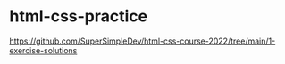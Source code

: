 # html-css-practice
https://github.com/SuperSimpleDev/html-css-course-2022/tree/main/1-exercise-solutions
